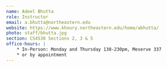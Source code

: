 ```yaml
---
name: Adeel Bhutta 
role: Instructor
email: a.bhutta@northeastern.edu
website: https://www.khoury.northeastern.edu/home/abhutta/
photo: staff/bhutta.jpg
section: CS4530 Sections 2, 3 & 5 
office-hours: |
    * In-Person: Monday and Thursday 130-230pm, Meserve 337
    * or by appointment
---
```


